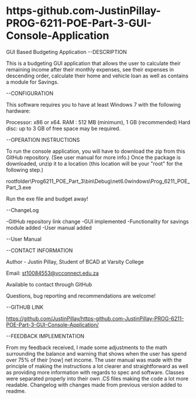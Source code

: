 # https-github.com-JustinPillay-PROG-6211-POE-Part-3-GUI-Console-Application
GUI Based Budgeting Application
--DESCRIPTION


This is a budgeting GUI application that allows the user to calculate their remaining income after their monthly expenses, see their expenses in descending order, calculate their home and vehicle loan as well as contains a module for Savings.


--CONFIGURATION


This software requires you to have at least Windows 7 with the following hardware:

 Processor: x86 or x64.
 RAM : 512 MB (minimum), 1 GB (recommended)
 Hard disc: up to 3 GB of free space may be required.



--OPERATION INSTRUCTIONS


To run the console application, you will have to download the zip from this GitHub repository. (See user manual for more info.)
Once the package is downloaded, unzip it to a location (this location will be your "root" for the following step.)
	
rootfolder\\Prog6211_POE_Part_3\bin\Debug\net6.0windows\Prog_6211_POE_Part_3.exe	

Run the exe file and budget away!
  

--ChangeLog

-GitHub repository link change
-GUI implemented
-Functionality for savings module added
-User manual added


--User Manual



--CONTACT INFORMATION

Author - Justin Pillay, Student of BCAD at Varsity College

Email: st10084553@vcconnect.edu.za

Available to contact through GitHub

Questions, bug reporting and recommendations are welcome!


--GITHUB LINK

https://github.com/JustinPillay/https-github.com-JustinPillay-PROG-6211-POE-Part-3-GUI-Console-Application/


--FEEDBACK IMPLEMENTATION

From my feedback received, I made some adjustments to the math surrounding the balance and warning that shows when the user has spend over 75% of their [now] net income. The user manual was made with the principle of making the instructions a lot clearer and straightforward as well as providing more information with regards to spec and software. Classes were separated properly into their own .CS files making the code a lot more readable. Changelog with changes made from previous version added to readme.

